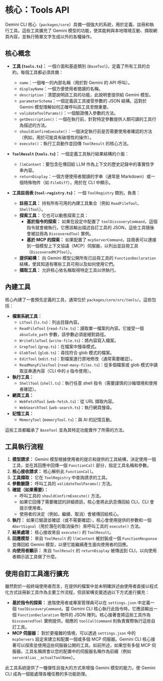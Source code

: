# 核心：Tools API

Gemini CLI 核心（`packages/core`）具備一個強大的系統，用於定義、註冊和執行工具。這些工具擴充了 Gemini 模型的功能，使其能夠與本地環境互動、擷取網頁內容，並執行簡單文字生成以外的各種操作。

## 核心概念

- **工具 (`tools.ts`)：** 一個介面和基底類別 (`BaseTool`)，定義了所有工具的合約。每個工具都必須具備：
  - `name`：一個唯一的內部名稱（用於對 Gemini 的 API 呼叫）。
  - `displayName`：一個方便使用者閱讀的名稱。
  - `description`：清楚說明該工具的功能，此說明會提供給 Gemini 模型。
  - `parameterSchema`：一個定義該工具接受參數的 JSON 結構。這對於 Gemini 模型理解如何正確呼叫該工具至關重要。
  - `validateToolParams()`：一個驗證傳入參數的方法。
  - `getDescription()`：一個在執行前，針對特定參數提供人類可讀的工具行為描述的方法。
  - `shouldConfirmExecute()`：一個決定執行前是否需要使用者確認的方法（例如，用於可能具有破壞性的操作）。
  - `execute()`：執行工具動作並回傳 `ToolResult` 的核心方法。

- **`ToolResult` (`tools.ts`)：** 一個定義工具執行結果結構的介面：
  - `llmContent`：要包含在傳回給 LLM 作為上下文的歷史記錄中的事實性字串內容。
  - `returnDisplay`：一個方便使用者閱讀的字串（通常是 Markdown）或一個特殊物件（如 `FileDiff`），用於在 CLI 中顯示。

- **工具註冊表 (`tool-registry.ts`)：** 一個 `ToolRegistry` 類別，負責：
  - **註冊工具：** 持有所有可用的內建工具集合（例如 `ReadFileTool`、`ShellTool`）。
  - **探索工具：** 它也可以動態探索工具：
    - **基於指令的探索：** 如果在設定中配置了 `toolDiscoveryCommand`，這個指令就會被執行。它應該輸出描述自訂工具的 JSON，這些工具隨後會被註冊為 `DiscoveredTool` 實例。
    - **基於 MCP 的探索：** 如果配置了 `mcpServerCommand`，註冊表可以連接到一個模型上下文協議（MCP）伺服器，以列出並註冊工具（`DiscoveredMCPTool`）。
  - **提供結構：** 向 Gemini 模型公開所有已註冊工具的 `FunctionDeclaration` 結構，使其知道有哪些工具可用以及如何使用它們。
  - **擷取工具：** 允許核心依名稱取得特定工具以供執行。

## 內建工具

核心內建了一套預先定義的工具，通常位於 `packages/core/src/tools/`。這些包括：

- **檔案系統工具：**
  - `LSTool` (`ls.ts`)：列出目錄內容。
  - `ReadFileTool` (`read-file.ts`)：讀取單一檔案的內容。它接受一個 `absolute_path` 參數，該參數必須是絕對路徑。
  - `WriteFileTool` (`write-file.ts`)：將內容寫入檔案。
  - `GrepTool` (`grep.ts`)：在檔案中搜尋模式。
  - `GlobTool` (`glob.ts`)：尋找符合 glob 模式的檔案。
  - `EditTool` (`edit.ts`)：對檔案進行原地修改（通常需要確認）。
  - `ReadManyFilesTool` (`read-many-files.ts`)：從多個檔案或 glob 模式中讀取並串連內容（CLI 中的 `@` 指令使用）。
- **執行工具：**
  - `ShellTool` (`shell.ts`)：執行任意 shell 指令（需要謹慎的沙箱環境和使用者確認）。
- **網頁工具：**
  - `WebFetchTool` (`web-fetch.ts`)：從 URL 擷取內容。
  - `WebSearchTool` (`web-search.ts`)：執行網頁搜尋。
- **記憶工具：**
  - `MemoryTool` (`memoryTool.ts`)：與 AI 的記憶互動。

這些工具都繼承了 `BaseTool` 並為其特定功能實作了所需的方法。

## 工具執行流程

1.  **模型請求：** Gemini 模型根據使用者的提示和提供的工具結構，決定使用一個工具，並在其回應中回傳一個 `FunctionCall` 部分，指定工具名稱和參數。
2.  **核心接收請求：** 核心解析此 `FunctionCall`。
3.  **工具擷取：** 它在 `ToolRegistry` 中查詢請求的工具。
4.  **參數驗證：** 呼叫工具的 `validateToolParams()` 方法。
5.  **確認（如果需要）：**
    - 呼叫工具的 `shouldConfirmExecute()` 方法。
    - 如果它回傳了需要確認的詳細資訊，核心會將此訊息傳回給 CLI，CLI 會提示使用者。
    - 使用者的決定（例如，繼續、取消）會被傳回給核心。
6.  **執行：** 如果已驗證並確認（或不需要確認），核心會使用提供的參數和一個 `AbortSignal`（用於潛在的取消操作）來呼叫工具的 `execute()` 方法。
7.  **結果處理：** 核心接收來自 `execute()` 的 `ToolResult`。
8.  **回應模型：** 來自 `ToolResult` 的 `llmContent` 被封裝成一個 `FunctionResponse` 並傳回給 Gemini 模型，以便它能繼續產生面向使用者的回應。
9.  **向使用者顯示：** 來自 `ToolResult` 的 `returnDisplay` 被傳送到 CLI，以向使用者顯示該工具做了什麼。

## 使用自訂工具進行擴充

雖然對於一般終端使用者而言，在提供的檔案中並未明確詳述由使用者直接以程式化方式註冊新工具作為主要工作流程，但該架構支援透過以下方式進行擴充：

- **基於指令的探索：** 進階使用者或專案管理員可以在 `settings.json` 中定義一個 `toolDiscoveryCommand`。當 Gemini CLI 核心執行此指令時，它應該輸出一個 `FunctionDeclaration` 物件的 JSON 陣列。核心接著會將這些工具作為 `DiscoveredTool` 實例提供。相應的 `toolCallCommand` 則負責實際執行這些自訂工具。
- **MCP 伺服器：** 對於更複雜的情境，可以透過 `settings.json` 中的 `mcpServers` 設定來建立和配置一個或多個 MCP 伺服器。Gemini CLI 核心接著可以探索並使用這些伺服器公開的工具。如前所述，如果您有多個 MCP 伺服器，工具名稱將會以您的配置中的伺服器名稱作為前綴（例如 `serverAlias__actualToolName`）。

此工具系統提供了一種彈性且強大的方式來增強 Gemini 模型的能力，使 Gemini CLI 成為一個能處理各種任務的多功能助理。